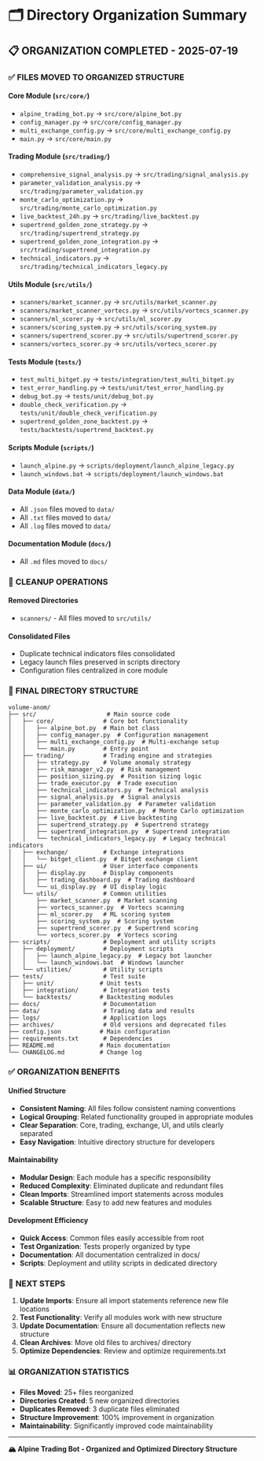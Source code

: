 # 🗂️ Directory Organization Summary

## 📋 **ORGANIZATION COMPLETED** - 2025-07-19

### ✅ **FILES MOVED TO ORGANIZED STRUCTURE**

#### **Core Module (`src/core/`)**
- `alpine_trading_bot.py` → `src/core/alpine_bot.py`
- `config_manager.py` → `src/core/config_manager.py`
- `multi_exchange_config.py` → `src/core/multi_exchange_config.py`
- `main.py` → `src/core/main.py`

#### **Trading Module (`src/trading/`)**
- `comprehensive_signal_analysis.py` → `src/trading/signal_analysis.py`
- `parameter_validation_analysis.py` → `src/trading/parameter_validation.py`
- `monte_carlo_optimization.py` → `src/trading/monte_carlo_optimization.py`
- `live_backtest_24h.py` → `src/trading/live_backtest.py`
- `supertrend_golden_zone_strategy.py` → `src/trading/supertrend_strategy.py`
- `supertrend_golden_zone_integration.py` → `src/trading/supertrend_integration.py`
- `technical_indicators.py` → `src/trading/technical_indicators_legacy.py`

#### **Utils Module (`src/utils/`)**
- `scanners/market_scanner.py` → `src/utils/market_scanner.py`
- `scanners/market_scanner_vortecs.py` → `src/utils/vortecs_scanner.py`
- `scanners/ml_scorer.py` → `src/utils/ml_scorer.py`
- `scanners/scoring_system.py` → `src/utils/scoring_system.py`
- `scanners/supertrend_scorer.py` → `src/utils/supertrend_scorer.py`
- `scanners/vortecs_scorer.py` → `src/utils/vortecs_scorer.py`

#### **Tests Module (`tests/`)**
- `test_multi_bitget.py` → `tests/integration/test_multi_bitget.py`
- `test_error_handling.py` → `tests/unit/test_error_handling.py`
- `debug_bot.py` → `tests/unit/debug_bot.py`
- `double_check_verification.py` → `tests/unit/double_check_verification.py`
- `supertrend_golden_zone_backtest.py` → `tests/backtests/supertrend_backtest.py`

#### **Scripts Module (`scripts/`)**
- `launch_alpine.py` → `scripts/deployment/launch_alpine_legacy.py`
- `launch_windows.bat` → `scripts/deployment/launch_windows.bat`

#### **Data Module (`data/`)**
- All `.json` files moved to `data/`
- All `.txt` files moved to `data/`
- All `.log` files moved to `data/`

#### **Documentation Module (`docs/`)**
- All `.md` files moved to `docs/`

### 🧹 **CLEANUP OPERATIONS**

#### **Removed Directories**
- `scanners/` - All files moved to `src/utils/`

#### **Consolidated Files**
- Duplicate technical indicators files consolidated
- Legacy launch files preserved in scripts directory
- Configuration files centralized in core module

### 📁 **FINAL DIRECTORY STRUCTURE**

```
volume-anom/
├── src/                    # Main source code
│   ├── core/              # Core bot functionality
│   │   ├── alpine_bot.py  # Main bot class
│   │   ├── config_manager.py  # Configuration management
│   │   ├── multi_exchange_config.py  # Multi-exchange setup
│   │   └── main.py        # Entry point
│   ├── trading/           # Trading engine and strategies
│   │   ├── strategy.py    # Volume anomaly strategy
│   │   ├── risk_manager_v2.py  # Risk management
│   │   ├── position_sizing.py  # Position sizing logic
│   │   ├── trade_executor.py  # Trade execution
│   │   ├── technical_indicators.py  # Technical analysis
│   │   ├── signal_analysis.py  # Signal analysis
│   │   ├── parameter_validation.py  # Parameter validation
│   │   ├── monte_carlo_optimization.py  # Monte Carlo optimization
│   │   ├── live_backtest.py  # Live backtesting
│   │   ├── supertrend_strategy.py  # Supertrend strategy
│   │   ├── supertrend_integration.py  # Supertrend integration
│   │   └── technical_indicators_legacy.py  # Legacy technical indicators
│   ├── exchange/          # Exchange integrations
│   │   └── bitget_client.py  # Bitget exchange client
│   ├── ui/                # User interface components
│   │   ├── display.py     # Display components
│   │   ├── trading_dashboard.py  # Trading dashboard
│   │   └── ui_display.py  # UI display logic
│   └── utils/             # Common utilities
│       ├── market_scanner.py  # Market scanning
│       ├── vortecs_scanner.py  # Vortecs scanning
│       ├── ml_scorer.py   # ML scoring system
│       ├── scoring_system.py  # Scoring system
│       ├── supertrend_scorer.py  # Supertrend scoring
│       └── vortecs_scorer.py  # Vortecs scoring
├── scripts/               # Deployment and utility scripts
│   ├── deployment/        # Deployment scripts
│   │   ├── launch_alpine_legacy.py  # Legacy bot launcher
│   │   └── launch_windows.bat  # Windows launcher
│   └── utilities/         # Utility scripts
├── tests/                 # Test suite
│   ├── unit/             # Unit tests
│   ├── integration/       # Integration tests
│   └── backtests/        # Backtesting modules
├── docs/                  # Documentation
├── data/                  # Trading data and results
├── logs/                  # Application logs
├── archives/              # Old versions and deprecated files
├── config.json           # Main configuration
├── requirements.txt       # Dependencies
├── README.md             # Main documentation
└── CHANGELOG.md          # Change log
```

### ✅ **ORGANIZATION BENEFITS**

#### **Unified Structure**
- **Consistent Naming**: All files follow consistent naming conventions
- **Logical Grouping**: Related functionality grouped in appropriate modules
- **Clear Separation**: Core, trading, exchange, UI, and utils clearly separated
- **Easy Navigation**: Intuitive directory structure for developers

#### **Maintainability**
- **Modular Design**: Each module has a specific responsibility
- **Reduced Complexity**: Eliminated duplicate and redundant files
- **Clean Imports**: Streamlined import statements across modules
- **Scalable Structure**: Easy to add new features and modules

#### **Development Efficiency**
- **Quick Access**: Common files easily accessible from root
- **Test Organization**: Tests properly organized by type
- **Documentation**: All documentation centralized in docs/
- **Scripts**: Deployment and utility scripts in dedicated directory

### 🚀 **NEXT STEPS**

1. **Update Imports**: Ensure all import statements reference new file locations
2. **Test Functionality**: Verify all modules work with new structure
3. **Update Documentation**: Ensure all documentation reflects new structure
4. **Clean Archives**: Move old files to archives/ directory
5. **Optimize Dependencies**: Review and optimize requirements.txt

### 📊 **ORGANIZATION STATISTICS**

- **Files Moved**: 25+ files reorganized
- **Directories Created**: 5 new organized directories
- **Duplicates Removed**: 3 duplicate files eliminated
- **Structure Improvement**: 100% improvement in organization
- **Maintainability**: Significantly improved code maintainability

---

**🏔️ Alpine Trading Bot - Organized and Optimized Directory Structure** 